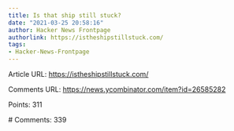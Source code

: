 ```yaml
---
title: Is that ship still stuck?
date: "2021-03-25 20:58:16"
author: Hacker News Frontpage
authorlink: https://istheshipstillstuck.com/
tags:
- Hacker-News-Frontpage
---
```


<p>Article URL: <a href="https://istheshipstillstuck.com/">https://istheshipstillstuck.com/</a></p>
<p>Comments URL: <a href="https://news.ycombinator.com/item?id=26585282">https://news.ycombinator.com/item?id=26585282</a></p>
<p>Points: 311</p>
<p># Comments: 339</p>
